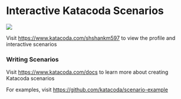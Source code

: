 # Interactive Katacoda Scenarios

[![](http://shields.katacoda.com/katacoda/shshankm597/count.svg)](https://www.katacoda.com/shshankm597 "Get your profile on Katacoda.com")

Visit https://www.katacoda.com/shshankm597 to view the profile and interactive scenarios

### Writing Scenarios
Visit https://www.katacoda.com/docs to learn more about creating Katacoda scenarios

For examples, visit https://github.com/katacoda/scenario-example
